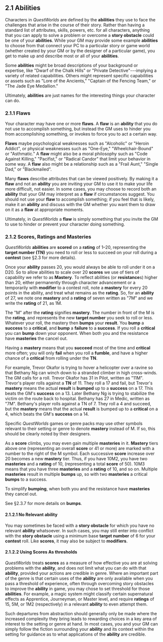 ## 2.1 Abilities

Characters in *QuestWorlds* are defined by the **abilities** they use to face the challenges that arise in the course of their story. Rather than having a standard list of attributes, skills, powers, etc. for all characters, anything that you can apply to solve a problem or overcome a **story obstacle** could be one of your **abilities**. While your GM may provide some example **abilities** to choose from that connect your PC to a particular story or game world (whether created by your GM or by the designer of a particular game), you get to make up and describe most or all of your **abilities**.

Some **abilities** might be broad descriptions of your background or expertise, like "Dwarf of the Chalk Hills" or "Private Detective"---implying a variety of related capabilities. Others might represent specific capabilities or assets such as "Lore of the Ancients," "Captain of the Fencing Team," or "The Jade Eye Medallion."

Ultimately, **abilities** are just names for the interesting things your character can do.

### 2.1.1 Flaws

Your character may have one or more **flaws**. A **flaw** is an **ability** that you do not use to accomplish something, but instead the GM uses to hinder you from accomplishing something, or invokes to force you to act a certain way.

**Flaws** maybe psychological weaknesses such as "Alcoholic" or "Heroin Addict", or physical weaknesses such as "One-Eye," "Wheelchair-Bound" or "Asthmatic." A **flaw** might also be a moral philosophy such as "Code Against Killing," "Pacifist," or "Radical Candor" that limit your behavior in some way. A **flaw** also might be a relationship such as a "Frail Aunt," "Single Dad," or "Blackmailed".

Many **flaws** describe attributes that can be viewed positively. By making it a **flaw** and not an **ability** you are inviting your GM to use it to make your life more difficult, not easier. In some cases, you may choose to record both an **ability** that your GM may interpret as a **flaw** if circumstances suggest. You should not use your **flaw** to accomplish something; if you feel that is likely, make it an **ability** and discuss with the GM whether you want them to draw on it as a **flaw** at appropriate moments.

Ultimately, in *QuestWorlds* a **flaw** is simply something that you invite the GM to use to hinder or prevent your character doing something.

### 2.1.2 Scores, Ratings and Masteries

*QuestWorlds* **abilities** are **scored** on a **rating** of 1–20, representing the **target number (TN)** you need to roll or less to succeed on your roll during a **contest** (see §2.3 for more details).

 Once your **ability** passes 20, you would always be able to roll under it on a D20. So to allow abilities to scale over 20 **scores** we use of tiers of capability we refer to as **Mastery**.  To reflect abilities (or **resistance**s) higher than 20, either permanently through character advancement or a temporarily with **modifier** to a contest roll, note a **mastery** for every 20 points in the ability, and treat what remains as the **rating**. So, for an **ability** of 27, we note one **mastery** and a **rating** of seven written as "7M" and we write the **rating** of 21, as 1M.

The "M" after the **rating** signifies **mastery**. The number in front of the M is the **rating**, and represents the new **target number** you seek to roll or less. Whatever your roll, the mastery then **bumps** your **result**. You **bump** a **success** to a **critical**, and **bump** a **failure** to a **success**. If you roll a **critical** you can **bump** down your opponent. When both you and the resistance have **masteries** the cancel out.

Having a **mastery** means that you **succeed** most of the time and **critical** more often; you will only **fail** when you roll a **fumble**, and have a higher chance of a **critical** from rolling under the **TN**.

For example, Trevor Okafor is trying to hover a helicopter over a ravine so that Bethany Ng can winch down to a stranded climber in high cross-winds. The GM calls for a roll. Trevor Okafor has 31 in Pilot, written as "11M". Trevor's player rolls against a **TN** of 11. They roll a 17 and fail, but Trevor's **mastery** means the actual **result** is **bumped** up to a **success** on a 17. This beats the GM's **success** on a 13. Later Bethany Ng is trying to stabilize the victim on the route back to hospital. Bethany has 27 in Medic, written as "7M". Bethany's player rolls against a TN of 7. They roll a 4 and succeed, but the **mastery** means that the actual **result** is bumped up to a **critical** on a 4, which beats the GM's **success** on a 14.

Specific *QuestWorlds* games or genre packs may use other symbols relevant to their setting or genre to denote **mastery** instead of M. If so, this should be clearly noted by their designers.

As a **score** climbs, you may even gain multiple **masteries** in it. **Mastery** tiers above one (representing an overall **score** or 41 or more) are marked with a number to the right of the M symbol. Each successive **score** increase over 20 becomes a new **mastery** tier. Thus, if you have 10M2, you have two **masteries** and a **rating** of 10, (representing a total **score** of 50). 10M3 means that you have three **masteries** and a **rating** of 10, and so on. Multiple **masteries** result in multiple **bumps** up, so with two **masteries** a critical **bumps** to a success.

To simplify **bumping**, when both you and the resistance have **masteries** they cancel out.

See §2.3.7 for more details on **bumps**.

#### 2.1.2.1 No Relevant **ability**

You may sometimes be faced with a **story obstacle** for which you have no relevant **ability** whatsoever. In such cases, you may still enter into conflict with the **story obstacle** using a minimum base **target number** of 6 for your **contest** roll. Like **scores**, it may also be subject to **modifiers**.

#### 2.1.2.2 Using Scores As thresholds

*QuestWorlds* treats **scores** as a measure of how effective you are at solving problems with the **ability**, and does not limit what you can do with that **ability**, provided your actions are credible in genre. Where an important part of the genre is that certain uses of the **ability** are only available when you pass a threshold of experience, often through overcoming story obstacles to improve the **ability** in game, you may chose to set threshold for those **abilities**. For example, a magic system might classify certain supernatural effects as Apprentice, Journeyman, or Master level, and require **ratings** of 15, 5M, or 1M2 (respectively) in a relevant **ability** to even attempt them.

Such departures from abstraction should generally only be made where the increased complexity they bring leads to rewarding choices in a key area of interest to the setting or genre at hand. In most cases, you and your GM can simply follow the fiction surrounding your **ability** and its context within the setting for guidance as to what applications of the **ability** are credible.


